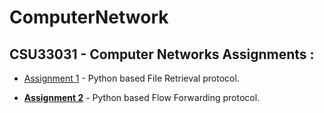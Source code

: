 # ComputerNetwork

## CSU33031 - Computer Networks Assignments :

- [Assignment 1](https://github.com/azizosharke/ComputerNetworks/tree/main/Assignment1) - Python based File Retrieval protocol.

- [**Assignment 2**](https://github.com/azizosharke/ComputerNetworks/tree/main/Assignment2) - Python based Flow Forwarding protocol. 
